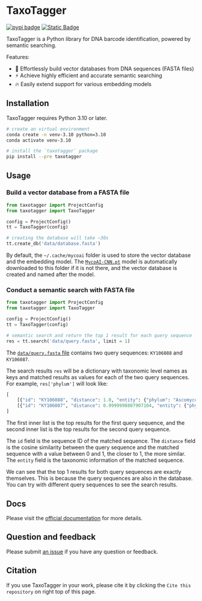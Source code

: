 # TaxoTagger

 [![pypi badge](https://img.shields.io/pypi/v/taxotagger.svg?color=blue)](https://pypi.python.org/project/taxotagger/)
 [![Static Badge](https://img.shields.io/badge/🍄_Docs_🍄-826644)](https://mycoai.github.io/taxotagger)[](https://mycoai.github.io/taxotagger)

TaxoTagger is a Python library for DNA barcode identification, powered by semantic searching.

Features:
- 🚀 Effortlessly build vector databases from DNA sequences (FASTA files)
- ⚡  Achieve highly efficient and accurate semantic searching
- 🔥 Easily extend support for various embedding models


## Installation

TaxoTagger requires Python 3.10 or later.

```bash
# create an virtual environment
conda create -n venv-3.10 python=3.10
conda activate venv-3.10

# install the `taxotagger` package
pip install --pre taxotagger
```


## Usage

### Build a vector database from a FASTA file

```python
from taxotagger import ProjectConfig
from taxotagger import TaxoTagger

config = ProjectConfig()
tt = TaxoTagger(config)

# creating the database will take ~30s
tt.create_db('data/database.fasta')
```

By default,  the `~/.cache/mycoai` folder is used to store the vector database and the embedding model. The [`MycoAI-CNN.pt`](https://zenodo.org/records/10904344) model is automatically downloaded to this folder if it is not there, and the vector database is created and named after the model.


### Conduct a semantic search with FASTA file
```python
from taxotagger import ProjectConfig
from taxotagger import TaxoTagger

config = ProjectConfig()
tt = TaxoTagger(config)

# semantic search and return the top 1 result for each query sequence
res = tt.search('data/query.fasta', limit = 1)
```

The [`data/query.fasta` file](data/query.fasta) contains two query sequences: `KY106088` and `KY106087`. 

The search results `res` will be a dictionary with taxonomic level names as keys and matched results as values for each of the two query sequences. For example, `res['phylum']` will look like:

```python
[
    [{"id": "KY106088", "distance": 1.0, "entity": {"phylum": "Ascomycota"}}],
    [{"id": "KY106087", "distance": 0.9999998807907104, "entity": {"phylum": "Ascomycota"}}]
]
```

The first inner list is the top results for the first query sequence, and the second inner list is the top results for the second query sequence.

The `id` field is the sequence ID of the matched sequence. The `distance` field is the cosine similarity between the query sequence and the matched sequence with a value between 0 and 1, the closer to 1, the more similar. The `entity` field is the taxonomic information of the matched sequence. 

We can see that the top 1 results for both query sequences are exactly themselves. This is because the query sequences are also in the database. You can try with different query sequences to see the search results.


## Docs
Please visit the [official documentation](https://mycoai.github.io/taxotagger) for more details.

## Question and feedback
Please submit [an issue](https://github.com/MycoAI/taxotagger/issues) if you have any question or feedback.

## Citation
If you use TaxoTagger in your work, please cite it by clicking the `Cite this repository` on right top of this page.
